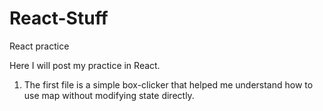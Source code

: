 # React-Stuff
React practice


Here I will post my practice in React.

1) The first file is a simple box-clicker that helped me understand how to use map without modifying state directly.
